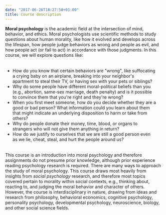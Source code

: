 ```yaml
---
date: "2017-06-26T18:27:58+01:00"
title: Course description 
---
```


<style>
.dashedBorders {
margin: 5px;
padding: 5px;
padding-left: 0px;
margin-left: 0px;
margin-right: 15px;


}

</style>

**Moral psychology** is the academic field at the intersection of mind, behavior, and ethics. Moral psychologists use scientific methods to study questions about human morality, like how it evolved and develops across the lifespan, how people judge behaviors as  wrong and people as evil, and how people act (or fail to act) in accordance with those judgments. In this course, we will explore questions like:

<div class="dashedBorders">

* How do you know that certain behaviors are "wrong", like suffocating a crying baby on an airplane, breaking into your neighbor's apartment to steal their TV, or having sex with your pets or siblings? <br> 
* Why do some people have different moral-political beliefs than you (e.g., abortion, same-sex marriage, death penalty) and is it possible to convince them that you're right and they're wrong? <br>
*	When you first meet someone, how do you decide whether they are a good or bad person? What information could you learn about them that might indicate an underlying disposition to harm or take from others? <br>
* Why do people donate their money, time, blood, or organs to strangers who will not give them anything in return? <br>
*	How do we justify to ourselves that we are still a good person even as we lie, cheat, steal, and hurt the people around us? 
</div>

This course is an introduction into moral psychology and therefore assignments do not presume prior knowledge, although prior experience reading psychology research is required. There are many ways to approach the study of moral psychology. This course draws most heavily from insights from *social psychology* research, and therefore most topics covered pertain to morality within social contexts, e.g., thinking about, reacting to, and judging the moral behavior and character of others. However, the course is interdisciplinary in nature, drawing from ideas and research from philosophy, behavioral economics, cognitive psychology, personality psychology, developmental psychology, neuroscience, biology, and other social science fields.

